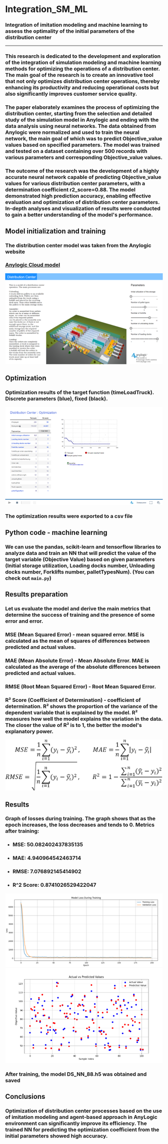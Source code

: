 # Integration_SM_ML
### Integration of imitation modeling and machine learning to assess the optimality of the initial parameters of the distribution center

------
### This research is dedicated to the development and exploration of the integration of simulation modeling and machine learning methods for optimizing the operations of a distribution center. The main goal of the research is to create an innovative tool that not only optimizes distribution center operations, thereby enhancing its productivity and reducing operational costs but also significantly improves customer service quality. 
### The paper elaborately examines the process of optimizing the distribution center, starting from the selection and detailed study of the simulation model in Anylogic and ending with the data analysis using neural networks. The data obtained from Anylogic were normalized and used to train the neural network, the main goal of which was to predict Objective_value values based on specified parameters. The model was trained and tested on a dataset containing over 500 records with various parameters and corresponding Objective_value values.
### The outcome of the research was the development of a highly accurate neural network capable of predicting Objective_value values for various distribution center parameters, with a determination coefficient r2_score=0.88. The model demonstrated high prediction accuracy, enabling effective evaluation and optimization of distribution center parameters. In-depth analyses and visualization of results were conducted to gain a better understanding of the model's performance.



## Model initialization and training
### The distribution center model was taken from the Anylogic website
### [Anylogic Cloud model](https://cloud.anylogic.com/model/fd24f59d-85cc-45d0-a327-ed551b983c43?mode=SETTINGS)
![Anylogic](img/opt_2.png)

## Optimization
### Optimization results of the target function (timeLoadTruck). Discrete parameters (blue), fixed (black).
![optimiziationAnylogic](img/opt_1.png)
### The optimization results were exported to a csv file

## Python code - machine learning
### We can use the pandas, scikit-learn and tensorflow libraries to analyze data and train an NN that will predict the value of the target variable (Objective Value) based on given parameters (Initial storage utilization, Loading docks number, Unloading docks number, Forklifts number, palletTypesNum). (You can check out `main.py`)

## Results preparation
### Let us evaluate the model and derive the main metrics that determine the success of training and the presence of some error and error.
### MSE (Mean Squared Error) - mean squared error. MSE is calculated as the mean of squares of differences between predicted and actual values.
### MAE (Mean Absolute Error) - Mean Absolute Error. MAE is calculated as the average of the absolute differences between predicted and actual values.
### RMSE (Root Mean Squared Error) - Root Mean Squared Error.
### R² Score (Coefficient of Determination) - coefficient of determination. R² shows the proportion of the variance of the dependent variable that is explained by the model. R² measures how well the model explains the variation in the data. The closer the value of R² is to 1, the better the model's explanatory power.
![formule](img/form_3.png)

## Results
### Graph of losses during training. The graph shows that as the epoch increases, the loss decreases and tends to 0. Metrics after training: 
* ### MSE: 50.082402437835135
* ### MAE: 4.940964542463714
* ### RMSE: 7.076892145414902
* ### R^2 Score: 0.8741026529422047
![graph](img/graph.png)
![graph2](img/graph_2.png)
### After training, the model DS_NN_88.h5 was obtained and saved

## Conclusions
### Optimization of distribution center processes based on the use of imitation modeling and agent-based approach in AnyLogic environment can significantly improve its efficiency. The trained NN for predicting the optimization coefficient from the initial parameters showed high accuracy. 


